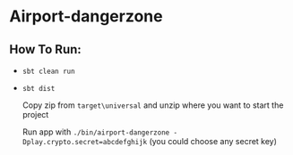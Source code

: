# Airport-dangerzone

## How To Run:
* ```sbt clean run```
* ```sbt dist```

  Copy zip from `target\universal` and unzip where you want to start the project
  
  Run app with ```./bin/airport-dangerzone -Dplay.crypto.secret=abcdefghijk``` (you could choose any secret key)
